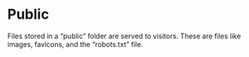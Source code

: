 # Public

Files stored in a “public” folder are served to visitors. 
These are files like images, favicons, and the “robots.txt” file.
